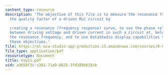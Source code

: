 ```yaml
---
content_type: resource
description: 'The objective of this file is to measure the resonance frequency and
  the quality factor of a driven RLC circuit by

  creating a resonance (frequency response) curve, to see the phase relationships
  between driving voltage and driven current in such a circuit at, below, and above
  the resonance frequency, and to use DataStudio display capabilities to carry out
  these objectives.'
file: https://ol-ocw-studio-app-production.s3.amazonaws.com/courses/8-02t-electricity-and-magnetism-spring-2005/a3658f3cc38171a986253fd389b618cb_exp11.pdf
file_type: application/pdf
resourcetype: Document
title: exp11.pdf
uid: a3658f3c-c381-71a9-8625-3fd389b618cb
---
```

